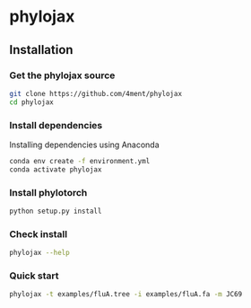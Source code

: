 # phylojax

## Installation

### Get the phylojax source
```bash
git clone https://github.com/4ment/phylojax
cd phylojax
```

### Install dependencies

Installing dependencies using Anaconda
```bash
conda env create -f environment.yml
conda activate phylojax
```

### Install phylotorch
```bash
python setup.py install
```

### Check install
```bash
phylojax --help
```

### Quick start
```bash
phylojax -t examples/fluA.tree -i examples/fluA.fa -m JC69
```